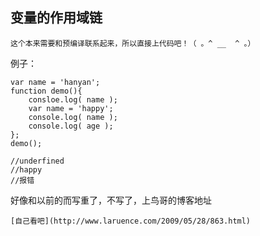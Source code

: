 变量的作用域链
--
    
    这个本来需要和预编译联系起来，所以直接上代码吧！（ 。^ __  ^ 。）
    

例子：
        
    var name = 'hanyan';
    function demo(){
        consloe.log( name );
        var name = 'happy';
        console.log( name );
        console.log( age );
    };
    demo();
    
    //underfined
    //happy
    //报错
    
好像和以前的而写重了，不写了，上鸟哥的博客地址

    [自己看吧](http://www.laruence.com/2009/05/28/863.html)
    
    